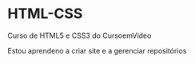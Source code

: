 # HTML-CSS
 Curso de HTML5 e CSS3 do CursoemVideo  

 Estou aprendeno a criar site e a gerenciar repositórios

